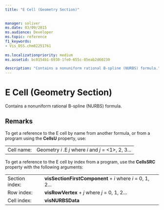 ```yaml
---
title: "E Cell (Geometry Section)"
 
 
manager: soliver
ms.date: 03/09/2015
ms.audience: Developer
ms.topic: reference
f1_keywords:
- Vis_DSS.chm82251761
 
ms.localizationpriority: medium
ms.assetid: bc0154b1-6930-1fe0-655c-05eab2d60230

description: "Contains a nonuniform rational B-spline (NURBS) formula."
---
```


# E Cell (Geometry Section)

Contains a nonuniform rational B-spline (NURBS) formula.
  
## Remarks

To get a reference to the E cell by name from another formula, or from a program using the **CellsU** property, use: 
  
|||
|:-----|:-----|
| Cell name:  <br/> | Geometry  *i*  .E  *j*            where  *i*  and  *j*  = <1>, 2, 3...  <br/> |
   
To get a reference to the E cell by index from a program, use the **CellsSRC** property with the following arguments: 
  
|||
|:-----|:-----|
| Section index:  <br/> |**visSectionFirstComponent** +  *i*            where  *i*  = 0, 1, 2...  <br/> |
| Row index:  <br/> |**visRowVertex** +  *j*            where  *j*  = 0, 1, 2...  <br/> |
| Cell index:  <br/> |**visNURBSData** <br/> |
   

